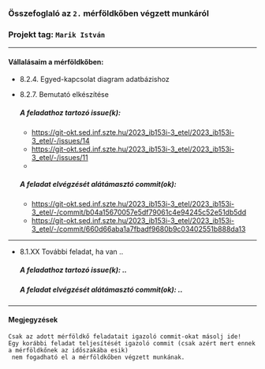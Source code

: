 ### Összefoglaló az `2.` mérföldkőben végzett munkáról

### Projekt tag: `Marik István`

___

#### Vállalásaim a mérföldkőben: 

 - 8.2.4. Egyed-kapcsolat diagram adatbázishoz
 - 8.2.7. Bemutató elkészítése

    ##### A feladathoz tartozó issue(k):

     - https://git-okt.sed.inf.szte.hu/2023_ib153i-3_etel/2023_ib153i-3_etel/-/issues/14
     - https://git-okt.sed.inf.szte.hu/2023_ib153i-3_etel/2023_ib153i-3_etel/-/issues/11
     - 

    ##### A feladat elvégzését alátámasztó commit(ok):

     - https://git-okt.sed.inf.szte.hu/2023_ib153i-3_etel/2023_ib153i-3_etel/-/commit/b04a15670057e5df79061c4e94245c52e51db5dd
     - https://git-okt.sed.inf.szte.hu/2023_ib153i-3_etel/2023_ib153i-3_etel/-/commit/660d66aba1a7fbadf9680b9c03402551b888da13
___

 - 8.1.XX További feladat, ha van ..

     ##### A feladathoz tartozó issue(k): ..

     ##### A feladat elvégzését alátámasztó commit(ok): ..

___

#### Megjegyzések


```
Csak az adott mérföldkő feladatait igazoló commit-okat másolj ide!
Egy korábbi feladat teljesítését igazoló commit (csak azért mert ennek a mérföldkőnek az időszakába esik)
 nem fogadható el a mérföldkőben végzett munkának.
```
